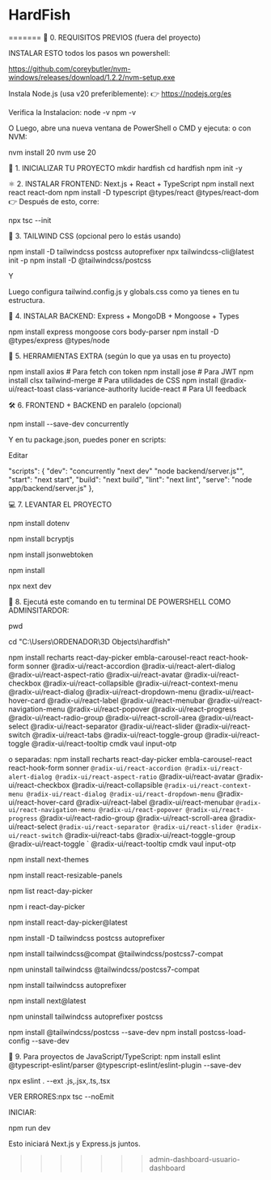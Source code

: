 # HardFish
=======
🔁 0. REQUISITOS PREVIOS (fuera del proyecto)

INSTALAR ESTO todos los pasos wn powershell:

https://github.com/coreybutler/nvm-windows/releases/download/1.2.2/nvm-setup.exe


Instala Node.js (usa v20 preferiblemente):
👉 https://nodejs.org/es

Verifica la Instalacion:
node -v
npm -v


O
Luego, abre una nueva ventana de PowerShell o CMD y ejecuta:
o con NVM:

nvm install 20
nvm use 20


🔨 1. INICIALIZAR TU PROYECTO
mkdir hardfish
cd hardfish
npm init -y


⚛️ 2. INSTALAR FRONTEND: Next.js + React + TypeScript
npm install next react react-dom
npm install -D typescript @types/react @types/react-dom
👉 Después de esto, corre:

npx tsc --init



🎨 3. TAILWIND CSS (opcional pero lo estás usando)

npm install -D tailwindcss postcss autoprefixer
npx tailwindcss-cli@latest init -p
npm install -D @tailwindcss/postcss

Y

Luego configura tailwind.config.js y globals.css como ya tienes en tu estructura.



🚀 4. INSTALAR BACKEND: Express + MongoDB + Mongoose + Types

npm install express mongoose cors body-parser
npm install -D @types/express @types/node


🧰 5. HERRAMIENTAS EXTRA (según lo que ya usas en tu proyecto)

npm install axios                # Para fetch con token
npm install jose                # Para JWT
npm install clsx tailwind-merge # Para utilidades de CSS
npm install @radix-ui/react-toast class-variance-authority lucide-react # Para UI feedback


🛠 6. FRONTEND + BACKEND en paralelo (opcional)

npm install --save-dev concurrently




Y en tu package.json, puedes poner en scripts:

Editar

  "scripts": {
        "dev": "concurrently \"next dev\" \"node backend/server.js\"",
  "start": "next start",
  "build": "next build",
  "lint": "next lint",
  "serve": "node app/backend/server.js"
  },



💻 7. LEVANTAR EL PROYECTO

npm install dotenv


npm install bcryptjs

npm install jsonwebtoken

npm install


npx next dev





🚀 8. Ejecutá este comando en tu terminal DE POWERSHELL COMO ADMINSITARDOR:

pwd

cd "C:\Users\ORDENADOR\3D Objects\hardfish"


npm install recharts react-day-picker embla-carousel-react react-hook-form sonner @radix-ui/react-accordion @radix-ui/react-alert-dialog @radix-ui/react-aspect-ratio @radix-ui/react-avatar @radix-ui/react-checkbox @radix-ui/react-collapsible @radix-ui/react-context-menu @radix-ui/react-dialog @radix-ui/react-dropdown-menu @radix-ui/react-hover-card @radix-ui/react-label @radix-ui/react-menubar @radix-ui/react-navigation-menu @radix-ui/react-popover @radix-ui/react-progress @radix-ui/react-radio-group @radix-ui/react-scroll-area @radix-ui/react-select @radix-ui/react-separator @radix-ui/react-slider @radix-ui/react-switch @radix-ui/react-tabs @radix-ui/react-toggle-group @radix-ui/react-toggle @radix-ui/react-tooltip cmdk vaul input-otp


o separadas:
npm install recharts react-day-picker embla-carousel-react react-hook-form sonner `
@radix-ui/react-accordion @radix-ui/react-alert-dialog @radix-ui/react-aspect-ratio `
@radix-ui/react-avatar @radix-ui/react-checkbox @radix-ui/react-collapsible `
@radix-ui/react-context-menu @radix-ui/react-dialog @radix-ui/react-dropdown-menu `
@radix-ui/react-hover-card @radix-ui/react-label @radix-ui/react-menubar `
@radix-ui/react-navigation-menu @radix-ui/react-popover @radix-ui/react-progress `
@radix-ui/react-radio-group @radix-ui/react-scroll-area @radix-ui/react-select `
@radix-ui/react-separator @radix-ui/react-slider @radix-ui/react-switch `
@radix-ui/react-tabs @radix-ui/react-toggle-group @radix-ui/react-toggle `
@radix-ui/react-tooltip cmdk vaul input-otp



npm install next-themes

npm install react-resizable-panels

npm list react-day-picker

npm i react-day-picker

npm install react-day-picker@latest

npm install -D tailwindcss postcss autoprefixer

npm install tailwindcss@compat @tailwindcss/postcss7-compat

npm uninstall tailwindcss @tailwindcss/postcss7-compat

npm install tailwindcss autoprefixer

npm install next@latest

npm uninstall tailwindcss autoprefixer postcss




npm install @tailwindcss/postcss --save-dev
npm install postcss-load-config --save-dev



🎨 9. Para proyectos de JavaScript/TypeScript:
npm install eslint @typescript-eslint/parser @typescript-eslint/eslint-plugin --save-dev

npx eslint . --ext .js,.jsx,.ts,.tsx



VER ERRORES:npx tsc --noEmit

INICIAR: 

npm run dev

Esto iniciará Next.js y Express.js juntos.
>>>>>>> admin-dashboard-usuario-dashboard
